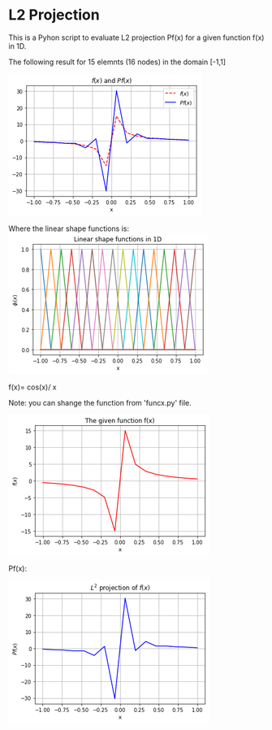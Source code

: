 # L2 Projection 

This is  a Pyhon script to evaluate L2 projection Pf(x) for a given function f(x) in 1D.

The following result for 15 elemnts (16 nodes) in the domain [-1,1] 

![result](/result.png)

Where the linear shape functions is:
![result1](/linshapefuc.png)

f(x)= cos(x)/ x

Note: you can shange the function from 'funcx.py' file.

![result2](/fx.png)

Pf(x):

![result3](/pfx.png)
